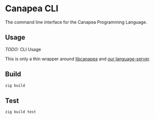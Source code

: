 # Canapea CLI

The command line interface for the Canapea Programming Language.

## Usage

*TODO:* CLI Usage

This is only a thin wrapper around [libcanapea](../libcanapea/) and [our language-server](../language-server/).


## Build

```sh
zig build
```


## Test

```sh
zig build test
```